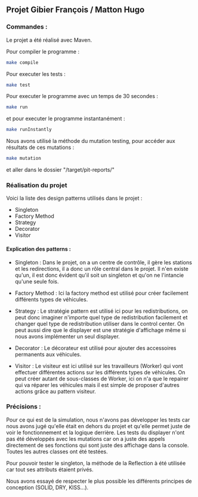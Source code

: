 ## Projet Gibier François / Matton Hugo

### Commandes :
Le projet a été réalisé avec Maven.

Pour compiler le programme :
```bash
make compile
```

Pour executer les tests : 
```bash
make test
```

Pour executer le programme avec un temps de 30 secondes : 
```bash
make run
```

et pour executer le programme instantanément : 
```bash
make runInstantly
```

Nous avons utilisé la méthode du mutation testing, pour accéder aux résultats de ces mutations :
```bash
make mutation
```
et aller dans le dossier "/target/pit-reports/"


### Réalisation du projet

Voici la liste des design patterns utilisés dans le projet :
- Singleton
- Factory Method
- Strategy
- Decorator
- Visitor

#### Explication des patterns :
- Singleton : Dans le projet, on a un centre de contrôle, il gère les stations et les redirections, il a donc un rôle central dans le projet. Il n'en existe qu'un, il est donc évident qu'il soit un singleton et qu'on ne l'intancie qu'une seule fois.

- Factory Method : Ici la factory method est utilisé pour créer facilement différents types de véhicules.

- Strategy : Le stratégie pattern est utilisé ici pour les redistributions, on peut donc imaginer n'importe quel type de redistribution facilement et changer quel type de redistribution utiliser dans le control center. On peut aussi dire que le displayer est une stratégie d'affichage même si nous avons implémenter un seul displayer.

- Decorator : Le décorateur est utilisé pour ajouter des accessoires permanents aux véhicules.

- Visitor : Le visiteur est ici utilisé sur les travailleurs (Worker) qui vont effectuer différentes actions sur les différents types de véhicules. On peut créer autant de sous-classes de Worker, ici on n'a que le repairer qui va réparer les véhicules mais il est simple de proposer d'autres actions grâce au pattern visiteur.

### Précisions :
Pour ce qui est de la simulation, nous n'avons pas développer les tests car nous avons jugé qu'elle était en dehors du projet et qu'elle permet juste de voir le fonctionnement et la logique derrière. Les tests du displayer n'ont pas été développés avec les mutations car on a juste des appels directement de ses fonctions qui sont juste des affichage dans la console. Toutes les autres classes ont été testées.

Pour pouvoir tester le singleton, la méthode de la Reflection à été utilisée car tout ses attributs étaient privés.

Nous avons essayé de respecter le plus possible les différents principes de conception (SOLID, DRY, KISS...).
